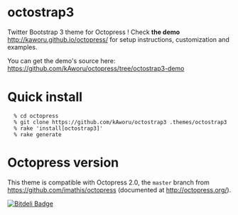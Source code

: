 octostrap3
===========

Twitter Bootstrap 3 theme for Octopress ! Check **the demo**
http://kaworu.github.io/octopress/ for setup instructions, customization and examples.

You can get the demo's source here: https://github.com/kAworu/octopress/tree/octostrap3-demo

Quick install
=================

```
  % cd octopress
  % git clone https://github.com/kAworu/octostrap3 .themes/octostrap3
  % rake 'install[octostrap3]'
  % rake generate
```

Octopress version
=================

This theme is compatible with Octopress 2.0,
the `master` branch from https://github.com/imathis/octopress
(documented at http://octopress.org/).


 [![Bitdeli Badge](https://d2weczhvl823v0.cloudfront.net/kAworu/octostrap3/trend.png)](https://bitdeli.com/free "Bitdeli Badge")

